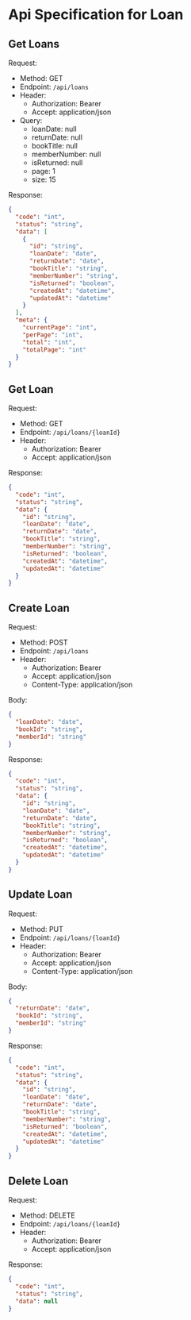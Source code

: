 ﻿# Api Specification for Loan

## Get Loans

Request:

- Method: GET
- Endpoint: `/api/loans`
- Header:
    - Authorization: Bearer <token>
    - Accept: application/json
- Query:
    - loanDate: null
    - returnDate: null
    - bookTitle: null
    - memberNumber: null
    - isReturned: null
    - page: 1
    - size: 15

Response:

```json
{
  "code": "int",
  "status": "string",
  "data": [
    {
      "id": "string",
      "loanDate": "date",
      "returnDate": "date",
      "bookTitle": "string",
      "memberNumber": "string",
      "isReturned": "boolean",
      "createdAt": "datetime",
      "updatedAt": "datetime"
    }
  ],
  "meta": {
    "currentPage": "int",
    "perPage": "int",
    "total": "int",
    "totalPage": "int"
  }
}
```

## Get Loan

Request:

- Method: GET
- Endpoint: `/api/loans/{loanId}`
- Header:
    - Authorization: Bearer <token>
    - Accept: application/json

Response:

```json
{
  "code": "int",
  "status": "string",
  "data": {
    "id": "string",
    "loanDate": "date",
    "returnDate": "date",
    "bookTitle": "string",
    "memberNumber": "string",
    "isReturned": "boolean",
    "createdAt": "datetime",
    "updatedAt": "datetime"
  }
}
```

## Create Loan

Request:

- Method: POST
- Endpoint: `/api/loans`
- Header:
    - Authorization: Bearer <token>
    - Accept: application/json
    - Content-Type: application/json

Body:

```json
{
  "loanDate": "date",
  "bookId": "string",
  "memberId": "string"
}
```

Response:

```json
{
  "code": "int",
  "status": "string",
  "data": {
    "id": "string",
    "loanDate": "date",
    "returnDate": "date",
    "bookTitle": "string",
    "memberNumber": "string",
    "isReturned": "boolean",
    "createdAt": "datetime",
    "updatedAt": "datetime"
  }
}
```

## Update Loan

Request:

- Method: PUT
- Endpoint: `/api/loans/{loanId}`
- Header:
    - Authorization: Bearer <token>
    - Accept: application/json
    - Content-Type: application/json

Body:

```json
{
  "returnDate": "date",
  "bookId": "string",
  "memberId": "string"
}
```

Response:

```json
{
  "code": "int",
  "status": "string",
  "data": {
    "id": "string",
    "loanDate": "date",
    "returnDate": "date",
    "bookTitle": "string",
    "memberNumber": "string",
    "isReturned": "boolean",
    "createdAt": "datetime",
    "updatedAt": "datetime"
  }
}
```

## Delete Loan

Request:

- Method: DELETE
- Endpoint: `/api/loans/{loanId}`
- Header:
    - Authorization: Bearer <token>
    - Accept: application/json

Response:

```json
{
  "code": "int",
  "status": "string",
  "data": null
}
```
